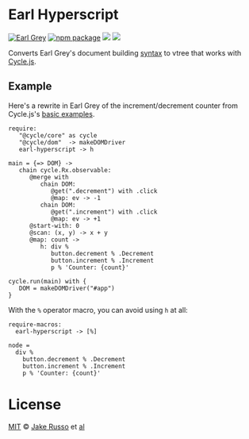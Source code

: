 # Earl Hyperscript

[![Earl Grey][earl-grey-badge]][earl-grey-link]
[![npm package][npm-ver-link]][releases]
[![][dl-badge]][npm-pkg-link]
[![][mit-badge]][mit]

Converts Earl Grey's document building [syntax](https://breuleux.github.io/earl-grey/#documentbuilding) to vtree that works with [Cycle.js](http://cycle.js.org/).

## Example

Here's a rewrite in Earl Grey of the increment/decrement counter from Cycle.js's [basic examples](http://cycle.js.org/basic-examples.html).

```earl-grey
require:
   "@cycle/core" as cycle
   "@cycle/dom"  -> makeDOMDriver
   earl-hyperscript -> h

main = {=> DOM} ->
   chain cycle.Rx.observable:
      @merge with
         chain DOM:
            @get(".decrement") with .click
            @map: ev -> -1
         chain DOM:
            @get(".increment") with .click
            @map: ev -> +1
      @start-with: 0
      @scan: (x, y) -> x + y
      @map: count ->
         h: div %
            button.decrement % .Decrement
            button.increment % .Increment
            p % 'Counter: {count}'

cycle.run(main) with {
   DOM = makeDOMDriver("#app")
}
```

With the `%` operator macro, you can avoid using `h` at all:
```earl-grey
require-macros:
  earl-hyperscript -> [%]

node =
  div %
    button.decrement % .Decrement
    button.increment % .Increment
    p % 'Counter: {count}'
```

# License

[MIT][mit] © [Jake Russo][author] et [al][contributors]


[mit]:          http://opensource.org/licenses/MIT
[author]:       http://github.com/MadcapJake
[contributors]: https://github.com/MadcapJake/earl-hyperscript/graphs/contributors
[releases]:     https://github.com/MadcapJake/earl-hyperscript/releases
[earl-grey-badge]: https://img.shields.io/badge/Earl-Grey-lightgrey.svg?style=flat-square
[earl-grey-link]:  https://breuleux.github.io/earl-grey/
[mit-badge]: https://img.shields.io/badge/license-MIT-444444.svg?style=flat-square
[npm-pkg-link]: https://www.npmjs.org/package/earl-hyperscript
[npm-ver-link]: https://img.shields.io/npm/v/earl-hyperscript.svg?style=flat-square
[dl-badge]: http://img.shields.io/npm/dm/earl-hyperscript.svg?style=flat-square
